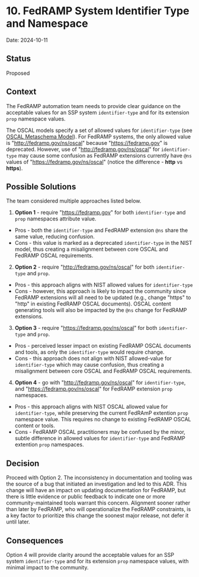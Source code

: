 # 10. FedRAMP System Identifier Type and Namespace

Date: 2024-10-11

## Status

Proposed

## Context

The FedRAMP automation team needs to provide clear guidance on the acceptable values for an SSP system `identifier-type` and for its extension `prop` namespace values.

The OSCAL models specify a set of allowed values for `identifier-type` (see [OSCAL Metaschema Model](https://github.com/usnistgov/OSCAL/blob/4f02dac6f698efda387cc5f55bc99581eaf494b6/src/metaschema/oscal_implementation-common_metaschema.xml#L676-L704)).  For FedRAMP systems, the only allowed value is "http://fedramp.gov/ns/oscal" because "https://fedramp.gov" is deprecated.   However, use of "http://fedramp.gov/ns/oscal" for `identifier-type` may cause some confusion as FedRAMP extensions currently have `@ns` values of "https://fedramp.gov/ns/oscal" (notice the difference - **http** vs **https**).

## Possible Solutions

The team considered multiple approaches listed below.

1. **Option 1** - require "https://fedramp.gov" for both `identifier-type` and `prop` namespaces attribute value.  
  - Pros - both the `identifier-type` and FedRAMP extension `@ns` share the same value, reducing confusion.
  - Cons - this value is marked as a deprecated `identifier-type` in the NIST model, thus creating a misalignment between core OSCAL and FedRAMP OSCAL requirements.

2. **Option 2** - require "http://fedramp.gov/ns/oscal" for both `identifier-type` and `prop`.  
  - Pros - this approach aligns with NIST allowed values for `identifier-type` 
  - Cons - however, this approach is likely to impact the community since FedRAMP extensions will all need to be updated (e.g., change "https" to "http" in existing FedRAMP OSCAL documents).  OSCAL content generating tools will also be impacted by the `@ns` change for FedRAMP extensions.

3. **Option 3** - require "https://fedramp.gov/ns/oscal" for both `identifier-type` and `prop`.  
  - Pros - perceived lesser impact on existing FedRAMP OSCAL documents and tools, as only the `identifier-type` would require change.
  - Cons - this approach does not align with NIST allowed-value for `identifier-type` which may cause confusion, thus creating a misalignment between core OSCAL and FedRAMP OSCAL requirements.

4. **Option 4** - go with "http://fedramp.gov/ns/oscal" for `identifier-type`, and "https://fedramp.gov/ns/oscal" for FedRAMP extension `prop` namespaces.  
  - Pros - this approach aligns with NIST OSCAL allowed value for `identifier-type`, while preserving the current FedRAmP extention `prop` namespace value.  This requires no change to existing FedRAMP OSCAL content or tools.
  - Cons - FedRAMP OSCAL practitioners may be confused by the minor, subtle difference in allowed values for `identifier-type` and FedRAMP extention `prop` namespaces. 

## Decision

Proceed with Option 2.  The inconsistency in documentation and tooling was the source of a bug that initiated an investigation and led to this ADR. This change will have an impact on updating documentation for FedRAMP, but there is little evidence or public feedback to indicate one or more community-maintained tools warrant this concern. Alignment sooner rather than later by FedRAMP, who will operationalize the FedRAMP constraints, is a key factor to prioritize this change the soonest major release, not defer it until later.

## Consequences

Option 4 will provide clarity around the acceptable values for an SSP system `identifier-type` and for its extension `prop` namespace values, with minimal impact to the community. 